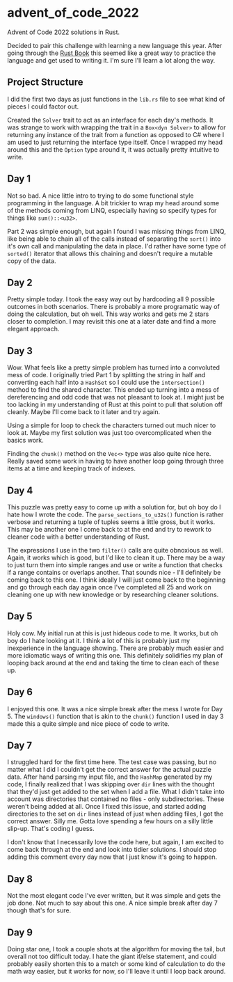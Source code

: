 # advent_of_code_2022

Advent of Code 2022 solutions in Rust.

Decided to pair this challenge with learning a new language this year. After
going through the [Rust Book](https://doc.rust-lang.org/stable/book/) this
seemed like a great way to practice the language and get used to writing it.
I'm sure I'll learn a lot along the way.

## Project Structure

I did the first two days as just functions in the `lib.rs` file to see what
kind of pieces I could factor out.

Created the `Solver` trait to act as an interface for each day's methods.
It was strange to work with wrapping the trait in a `Box<dyn Solver>` to allow
for returning any instance of the trait from a function as opposed to C# where
I am used to just returning the interface type itself. Once I wrapped my head
around this and the `Option` type around it, it was actually pretty intuitive
to write.

## Day 1

Not so bad. A nice little intro to trying to do some functional style
programming in the language. A bit trickier to wrap my head around some of the
methods coming from LINQ, especially having so specify types for things like
`sum()::<u32>`.

Part 2 was simple enough, but again I found I was missing things from LINQ,
like being able to chain all of the calls instead of separating the `sort()`
into it's own call and manipulating the data in place. I'd rather have some
type of `sorted()` iterator that allows this chaining and doesn't require a
mutable copy of the data.

## Day 2

Pretty simple today. I took the easy way out by hardcoding all 9 possible
outcomes in both scenarios. There is probably a more programatic way of doing
the calculation, but oh well. This way works and gets me 2 stars closer to
completion. I may revisit this one at a later date and find a more elegant
approach.

## Day 3

Wow. What feels like a pretty simple problem has turned into a convoluted
mess of code. I originally tried Part 1 by splitting the string in half and
converting each half into a `HashSet` so I could use the `intersection()`
method to find the shared character. This ended up turning into a mess of
dereferencing and odd code that was not pleasant to look at. I might just be
too lacking in my understanding of Rust at this point to pull that solution off
cleanly. Maybe I'll come back to it later and try again.

Using a simple for loop to check the characters turned out much nicer to look
at. Maybe my first solution was just too overcomplicated when the basics work.

Finding the `chunk()` method on the `Vec<>` type was also quite nice here.
Really saved some work in having to have another loop going through three
items at a time and keeping track of indexes.

## Day 4

This puzzle was pretty easy to come up with a solution for, but oh boy do I
hate how I wrote the code. The `parse_sections_to_u32s()` function is rather
verbose and returning a tuple of tuples seems a little gross, but it works.
This may be another one I come back to at the end and try to rework to cleaner
code with a better understanding of Rust.

The expressions I use in the two `filter()` calls are quite obnoxious as well.
Again, it works which is good, but I'd like to clean it up. There may be a way
to just turn them into simple ranges and use or write a function that checks if
a range contains or overlaps another. That sounds nice - I'll definitely be
coming back to this one. I think ideally I will just come back to the beginning
and go through each day again once I've completed all 25 and work on cleaning
one up with new knowledge or by researching cleaner solutions.

## Day 5

Holy cow. My initial run at this is just hideous code to me. It works, but oh
boy do I hate looking at it. I think a lot of this is probably just my
inexperience in the language showing. There are probably much easier and more
idiomatic ways of writing this one. This definitely solidifies my plan of
looping back around at the end and taking the time to clean each of these up.

## Day 6

I enjoyed this one. It was a nice simple break after the mess I wrote for Day 5. The `windows()` function that is akin to the `chunk()` function I used in
day 3 made this a quite simple and nice piece of code to write.

## Day 7

I struggled hard for the first time here. The test case was passing, but no
matter what I did I couldn't get the correct answer for the actual puzzle data.
After hand parsing my input file, and the `HashMap` generated by my code, I
finally realized that I was skipping over `dir` lines with the thought that
they'd just get added to the set when I add a file. What I didn't take into
account was directories that contained no files - only subdirectories. These
weren't being added at all. Once I fixed this issue, and started adding
directories to the set on `dir` lines instead of just when adding files, I got
the correct answer. Silly me. Gotta love spending a few hours on a silly little
slip-up. That's coding I guess.

I don't know that I necessarily love the code here, but again, I am excited to
come back through at the end and look into tidier solutions. I should stop
adding this comment every day now that I just know it's going to happen.

## Day 8

Not the most elegant code I've ever written, but it was simple and gets the job
done. Not much to say about this one. A nice simple break after day 7 though
that's for sure.

## Day 9

Doing star one, I took a couple shots at the algorithm for moving the tail, but
overall not too difficult today. I hate the giant if/else statement, and could
probably easily shorten this to a match or some kind of calculation to do the
math way easier, but it works for now, so I'll leave it until I loop back
around.
